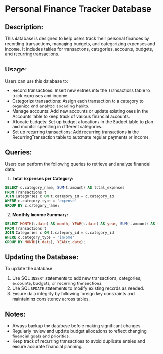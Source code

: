 # Personal Finance Tracker Database

## Description:
This database is designed to help users track their personal finances by recording transactions, managing budgets, and categorizing expenses and income. It includes tables for transactions, categories, accounts, budgets, and recurring transactions.

## Usage:
Users can use this database to:

- Record transactions: Insert new entries into the Transactions table to track expenses and income.
- Categorize transactions: Assign each transaction to a category to organize and analyze spending habits.
- Manage accounts: Add new accounts or update existing ones in the Accounts table to keep track of various financial accounts.
- Allocate budgets: Set up budget allocations in the Budget table to plan and monitor spending in different categories.
- Set up recurring transactions: Add recurring transactions in the RecurringTransaction table to automate regular payments or income.

## Queries:
Users can perform the following queries to retrieve and analyze financial data:

1. **Total Expenses per Category:**
```sql
SELECT c.category_name, SUM(t.amount) AS total_expenses
FROM Transactions t
JOIN Categories c ON t.category_id = c.category_id
WHERE c.category_type = 'expense'
GROUP BY c.category_name;
```

2. **Monthly Income Summary:**
```sql
SELECT MONTH(t.date) AS month, YEAR(t.date) AS year, SUM(t.amount) AS total_income
FROM Transactions t
JOIN Categories c ON t.category_id = c.category_id
WHERE c.category_type = 'income'
GROUP BY MONTH(t.date), YEAR(t.date);
```

## Updating the Database:
To update the database:
1. Use SQL `INSERT` statements to add new transactions, categories, accounts, budgets, or recurring transactions.
2. Use SQL `UPDATE` statements to modify existing records as needed.
3. Ensure data integrity by following foreign key constraints and maintaining consistency across tables.

## Notes:
- Always backup the database before making significant changes.
- Regularly review and update budget allocations to reflect changing financial goals and priorities.
- Keep track of recurring transactions to avoid duplicate entries and ensure accurate financial planning.
